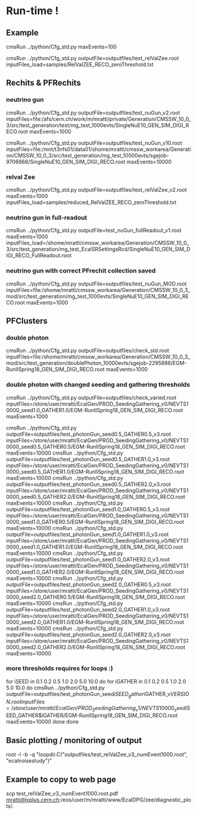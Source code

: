 # Run-time !

## Example
cmsRun ../python/Cfg_std.py maxEvents=100

cmsRun ../python/Cfg_std.py outputFile=outputfiles/test_relValZee.root inputFiles_load=samples/RelValZEE_RECO_zeroThreshold.txt


## Rechits & PFRechits

### neutrino gun
cmsRun ../python/Cfg_std.py outputFile=outputfiles/test_nuGun_v2.root inputFiles=file:/afs/cern.ch/work/m/mratti/private/Generation/CMSSW_10_0_3/src/test_generation/test/mg_test_1000evts/SingleNuE10_GEN_SIM_DIGI_RECO.root maxEvents=1000

cmsRun ../python/Cfg_std.py outputFile=outputfiles/test_nuGun_v10.root inputFiles=file:/mnt/t3nfs01/data01/shome/mratti/cmssw_workarea/Generation/CMSSW_10_0_3/src/test_generation/mg_test_10000evts/sgejob-9706668/SingleNuE10_GEN_SIM_DIGI_RECO.root maxEvents=10000

### relval Zee
cmsRun ../python/Cfg_std.py outputFile=outputfiles/test_relValZee_v2.root maxEvents=1000 inputFiles_load=samples/reduced_RelValZEE_RECO_zeroThreshold.txt

### neutrino gun in full-readout 
cmsRun ../python/Cfg_std.py outputFile=test_nuGun_fullReadout_v1.root maxEvents=1000 inputFiles_load=/shome/mratti/cmssw_workarea/Generation/CMSSW_10_0_3/src/test_generation/mg_test_EcalSRSettingsRcd/SingleNuE10_GEN_SIM_DIGI_RECO_FullReadout.root 

### neutrino gun with correct PFrechit collection saved 
cmsRun ../python/Cfg_std.py outputFile=outputfiles/test_nuGun_MOD.root inputFiles=file:/shome/mratti/cmssw_workarea/Generation/CMSSW_10_0_3_mod/src/test_generation/mg_test_1000evts/SingleNuE10_GEN_SIM_DIGI_RECO.root maxEvents=1000 

## PFClusters

### double photon 
cmsRun ../python/Cfg_std.py outputFile=outputfiles/check_std.root inputFiles=file:/shome/mratti/cmssw_workarea/Generation/CMSSW_10_0_3_mod/src/test_generation/doublePhoton_10000evts/sgejob-2295886/EGM-RunIISpring18_GEN_SIM_DIGI_RECO.root maxEvents=1000

### double photon with changed seeding and gathering thresholds
cmsRun ../python/Cfg_std.py outputFile=outputfiles/check_varied.root  inputFiles=/store/user/mratti/EcalGen/PROD_SeedingGathering_v0/NEVTS10000_seed1.0_GATHER1.0/EGM-RunIISpring18_GEN_SIM_DIGI_RECO.root maxEvents=1000

cmsRun ../python/Cfg_std.py outputFile=outputfiles/test_photonGun_seed0.5_GATHER0.5_v3.root inputFiles=/store/user/mratti/EcalGen/PROD_SeedingGathering_v0/NEVTS10000_seed0.5_GATHER0.5/EGM-RunIISpring18_GEN_SIM_DIGI_RECO.root maxEvents=10000
cmsRun ../python/Cfg_std.py outputFile=outputfiles/test_photonGun_seed0.5_GATHER1.0_v3.root inputFiles=/store/user/mratti/EcalGen/PROD_SeedingGathering_v0/NEVTS10000_seed0.5_GATHER1.0/EGM-RunIISpring18_GEN_SIM_DIGI_RECO.root maxEvents=10000
cmsRun ../python/Cfg_std.py outputFile=outputfiles/test_photonGun_seed0.5_GATHER2.0_v3.root inputFiles=/store/user/mratti/EcalGen/PROD_SeedingGathering_v0/NEVTS10000_seed0.5_GATHER2.0/EGM-RunIISpring18_GEN_SIM_DIGI_RECO.root maxEvents=10000
cmsRun ../python/Cfg_std.py outputFile=outputfiles/test_photonGun_seed1.0_GATHER0.5_v3.root inputFiles=/store/user/mratti/EcalGen/PROD_SeedingGathering_v0/NEVTS10000_seed1.0_GATHER0.5/EGM-RunIISpring18_GEN_SIM_DIGI_RECO.root maxEvents=10000
cmsRun ../python/Cfg_std.py outputFile=outputfiles/test_photonGun_seed1.0_GATHER1.0_v3.root inputFiles=/store/user/mratti/EcalGen/PROD_SeedingGathering_v0/NEVTS10000_seed1.0_GATHER1.0/EGM-RunIISpring18_GEN_SIM_DIGI_RECO.root maxEvents=10000
cmsRun ../python/Cfg_std.py outputFile=outputfiles/test_photonGun_seed1.0_GATHER2.0_v3.root inputFiles=/store/user/mratti/EcalGen/PROD_SeedingGathering_v0/NEVTS10000_seed1.0_GATHER2.0/EGM-RunIISpring18_GEN_SIM_DIGI_RECO.root maxEvents=10000
cmsRun ../python/Cfg_std.py outputFile=outputfiles/test_photonGun_seed2.0_GATHER0.5_v3.root inputFiles=/store/user/mratti/EcalGen/PROD_SeedingGathering_v0/NEVTS10000_seed2.0_GATHER0.5/EGM-RunIISpring18_GEN_SIM_DIGI_RECO.root maxEvents=10000
cmsRun ../python/Cfg_std.py outputFile=outputfiles/test_photonGun_seed2.0_GATHER1.0_v3.root inputFiles=/store/user/mratti/EcalGen/PROD_SeedingGathering_v0/NEVTS10000_seed2.0_GATHER1.0/EGM-RunIISpring18_GEN_SIM_DIGI_RECO.root maxEvents=10000
cmsRun ../python/Cfg_std.py outputFile=outputfiles/test_photonGun_seed2.0_GATHER2.0_v3.root inputFiles=/store/user/mratti/EcalGen/PROD_SeedingGathering_v0/NEVTS10000_seed2.0_GATHER2.0/EGM-RunIISpring18_GEN_SIM_DIGI_RECO.root maxEvents=10000

### more thresholds requires for loops :)
for iSEED in 0.1 0.2 0.5 1.0 2.0 5.0 10.0
do 
  for iGATHER in 0.1 0.2 0.5 1.0 2.0 5.0 10.0
  do
    cmsRun ../python/Cfg_std.py outputFile=outputfiles/test_photonGun_seed$iSEED_gather$iGATHER_v$VERSION.root inputFiles=/store/user/mratti/EcalGen/PROD_SeedingGathering_v1/NEVTS10000_seed$iSEED_GATHER$iGATHER/EGM-RunIISpring18_GEN_SIM_DIGI_RECO.root maxEvents=10000
  done
done

## Basic plotting / monitoring of output 
root -l -b -q "loopdir.C(\"outputfiles/test_relValZee_v3_numEvent1000.root\", \"ecalnoisestudy\")"

## Example to copy to web page
scp test_relValZee_v3_numEvent1000.root.pdf mratti@lxplus.cern.ch:/eos/user/m/mratti/www/EcalDPG/zee/diagnostic_plots/.
